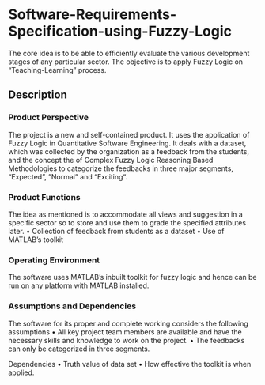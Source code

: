 # Software-Requirements-Specification-using-Fuzzy-Logic
The core idea is to be able to efficiently evaluate the various development stages of any particular sector. The objective is to apply Fuzzy Logic on “Teaching-Learning” process.

## Description
### Product Perspective
The project is a new and self-contained product. It uses the application of Fuzzy Logic in
Quantitative Software Engineering. It deals with a dataset, which was collected by the
organization as a feedback from the students, and the concept the of Complex Fuzzy Logic
Reasoning Based Methodologies to categorize the feedbacks in three major segments,
“Expected”, ”Normal” and “Exciting“.

### Product Functions
The idea as mentioned is to accommodate all views and suggestion in a specific sector so to store
and use them to grade the specified attributes later.
• Collection of feedback from students as a dataset
• Use of MATLAB’s toolkit 

### Operating Environment
The software uses MATLAB’s inbuilt toolkit for fuzzy logic and hence can be run on any platform
with MATLAB installed.

### Assumptions and Dependencies
The software for its proper and complete working considers the following assumptions
• All key project team members are available and have the necessary skills and knowledge to
work on the project.
• The feedbacks can only be categorized in three segments.

Dependencies
• Truth value of data set
• How effective the toolkit is when applied.
